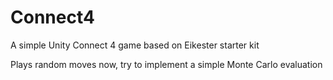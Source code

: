 # Connect4
A simple Unity Connect 4 game based on Eikester starter kit

Plays random moves now, try to implement a simple Monte Carlo evaluation
